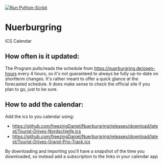 [![Run Python-Script](https://github.com/freezingDaniel/Nuerburgring/actions/workflows/update-release.yml/badge.svg)](https://github.com/freezingDaniel/Nuerburgring/actions/workflows/update-release.yml)

# Nuerburgring
ICS Calendar

## How often is it updated:
The Program pulls/reads the schedule from https://nuerburgring.de/open-hours every 4 hours, so it's not guaranteed to always be fully up-to-date on shortterm changes.
It's rather meant to offer a quick glance at the forecasted schedule. It does make sense to check the official site if you plan to go, just to be sure.

## How to add the calendar:
Add the ics to you calendar using:
- https://github.com/freezingDaniel/Nuerburgring/releases/download/latest/Tourist-Drives-Nordschleife.ics
- https://github.com/freezingDaniel/Nuerburgring/releases/download/latest/Tourist-Drives-Grand-Prix-Track.ics

By downloading and importing you'll have a snapshot of the time you downloaded, so instead add a subscription to the links in your calendar app
